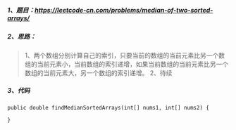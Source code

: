 ##### 1、题目：https://leetcode-cn.com/problems/median-of-two-sorted-arrays/
##### 2、思路：
> 1、两个数组分别计算自己的索引，只要当前的数组的当前元素比另一个数组的当前元素小，当前数组的索引递增，如果当前数组的当前元素比另一个数组的当前元素大，另一个数组的索引递增。
> 2、待续
##### 3、代码
```
public double findMedianSortedArrays(int[] nums1, int[] nums2) {

}
```
